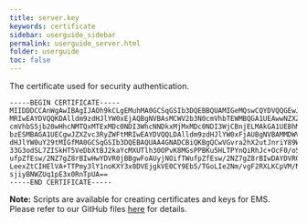 ```yaml
---
title: server.key
keywords: certificate
sidebar: userguide_sidebar
permalink: userguide_server.html
folder: userguide
toc: false
---
```




The certificate used for security authentication.

```
-----BEGIN CERTIFICATE-----
MIIDDDCCAnWgAwIBAgIJAOh9kCLgEMuhMA0GCSqGSIb3DQEBBQUAMIGeMQswCQYDVQQGEwJVUzETMBEGA1UECAwKQ2FsaWZvcm5pYTESMBAGA1UEBwwJU2FuIERpZWdv
MRIwEAYDVQQKDAlldm9zdHJlYW0xEjAQBgNVBAsMCWV2b3N0cmVhbTEWMBQGA1UEAwwNZXZvc3RyZWFtLmNvbTEmMCQGCSqGSIb3DQEJARYXYm1laXNzbmVyQGV2b3N0
cmVhbS5jb20wHhcNMTQxMTExMDc0NDI3WhcNNDkxMjMxMDc0NDI3WjCBnjELMAkGA1UEBhMCVVMxEzARBgNVBAgMCkNhbGlmb3JuaWExEjAQBgNVBAcMCVNhbiBEaWVn
bzESMBAGA1UECgwJZXZvc3RyZWFtMRIwEAYDVQQLDAlldm9zdHJlYW0xFjAUBgNVBAMMDWV2b3N0cmVhbS5jb20xJjAkBgkqhkiG9w0BCQEWF2JtZWlzc25lckBldm9z
dHJlYW0uY29tMIGfMA0GCSqGSIb3DQEBAQUAA4GNADCBiQKBgQCwVGvra2hX2utJnriY89Wq0bsUrotH6wFlIoXbP7u5EEwKiqetvZxkUbeVxJtfdoS0OIHf+xiugYBY
33G3odSL7ZISkHT5VeDbXtBJ2kaYcMXUTlh30OPvK8MGsPPBKu5HLTPYnQiRhJc+OcF0/oSR1oR1YGJIgfGQxXTdQFf9eQIDAQABo1AwTjAdBgNVHQ4EFgQUyjNOifTW
ufpZfEsw/2NZ7gZ8rBIwHwYDVR0jBBgwFoAUyjNOifTWufpZfEsw/2NZ7gZ8rBIwDAYDVR0TBAUwAwEB/zANBgkqhkiG9w0BAQUFAAOBgQA+vYyx78cg2CvKTT2L2KQj
LeexZtCIHElVA+TTPmy3lY1noKXY3x0DVEjgkVE0CY9Eb5/TGoLIe2Nm/vgF2RXLKCpVM/N34MI3wiLXbbRQUmFELtLhzhp6NFZz1PIQgl67bYiYUJ1MHcbEeZMLVely
sjiyBNWZUq1pE3x0RnTpUA==
-----END CERTIFICATE-----
```

**Note:** Scripts are available for creating certificates and keys for EMS. Please refer to our GitHub files [here](https://github.com/EvoStream/evostream_addons/tree/master/certificates_and_keys) for details.